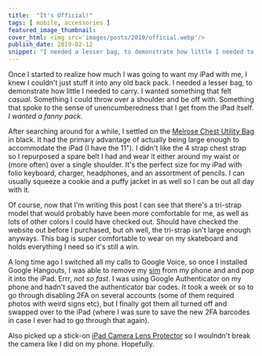 ```yaml
---
title:  "It's Official!"
tags: [ mobile, accessories ]
featured_image_thumbnail:
cover_html: <img src='images/posts/2019/official.webp'/>
publish_date: 2019-02-12
snippet: "I needed a lesser bag, to demonstrate how little I needed to carry. I wanted something that felt casual. Something I could throw over a shoulder and be off with. Something that spoke to the sense of unencumberedness that I get from the iPad itself."
---
```


Once I started to realize how much I was going to want my iPad with me, I knew I
couldn't just stuff it into any old back pack. I needed a lesser bag, to
demonstrate how little I needed to carry. I wanted something that felt _casual_.
Something I could throw over a shoulder and be off with. Something that spoke to
the sense of unencumberedness that I get from the iPad itself. _I wanted a fanny
pack._

After searching around for a while, I settled on the
[Melrose Chest Utility Bag](https://theofficialbrand.com/collections/bags/chest-bags)
in black. It had the primary advantage of actually being large enough to
accommodate the iPad (I have the 11"). I didn't like the 4 strap chest strap so
I repurposed a spare belt I had and wear it either around my waist or (more
often) over a single shoulder. It's the perfect size for my iPad with folio
keyboard, charger, headphones, and an assortment of pencils. I can usually
squeeze a cookie and a puffy jacket in as well so I can be out all day with it.

Of course, now that I'm writing this post I can see that there's a tri-strap
model that would probably have been more comfortable for me, as well as lots of
other colors I could have checked out. Should have checked the website out
before I purchased, but oh well, the tri-strap isn't large enough anyways. This
bag is super comfortable to wear on my skateboard and holds everything I need so
it's still a win.

A long time ago I switched all my calls to Google Voice, so once I installed
Google Hangouts, I was able to remove my
[sim](https://www.mintmobile.com/product/03-month-large-sim-card-plan/) from my
phone and and pop it into the iPad. Errr, _not so fast_. I was using Google
Authenticator on my phone and hadn't saved the authenticator bar codes. It took
a week or so to go through disabling 2FA on several accounts (some of them
required photos with weird signs etc), but I finally got them all turned off and
swapped over to the iPad (where I was sure to save the new 2FA barcodes in case
I ever had to go through that again).

Also picked up a stick-on
[iPad Camera Lens Protector](https://www.amazon.com/Camera-Protector-Toughened-Lenses-12-9-inch/dp/B07KTK91J8)
so I woulndn't break the camera like I did on my phone. Hopefully.
